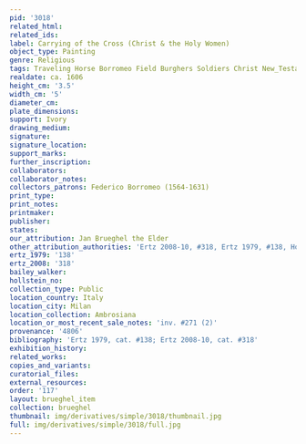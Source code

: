 ```yaml
---
pid: '3018'
related_html: 
related_ids: 
label: Carrying of the Cross (Christ & the Holy Women)
object_type: Painting
genre: Religious
tags: Traveling Horse Borromeo Field Burghers Soldiers Christ New_Testament
realdate: ca. 1606
height_cm: '3.5'
width_cm: '5'
diameter_cm: 
plate_dimensions: 
support: Ivory
drawing_medium: 
signature: 
signature_location: 
support_marks: 
further_inscription: 
collaborators: 
collaborator_notes: 
collectors_patrons: Federico Borromeo (1564-1631)
print_type: 
print_notes: 
printmaker: 
publisher: 
states: 
our_attribution: Jan Brueghel the Elder
other_attribution_authorities: 'Ertz 2008-10, #318, Ertz 1979, #138, Honig database'
ertz_1979: '138'
ertz_2008: '318'
bailey_walker: 
hollstein_no: 
collection_type: Public
location_country: Italy
location_city: Milan
location_collection: Ambrosiana
location_or_most_recent_sale_notes: 'inv. #271 (2)'
provenance: '4806'
bibliography: 'Ertz 1979, cat. #138; Ertz 2008-10, cat. #318'
exhibition_history: 
related_works: 
copies_and_variants: 
curatorial_files: 
external_resources: 
order: '117'
layout: brueghel_item
collection: brueghel
thumbnail: img/derivatives/simple/3018/thumbnail.jpg
full: img/derivatives/simple/3018/full.jpg
---
```


